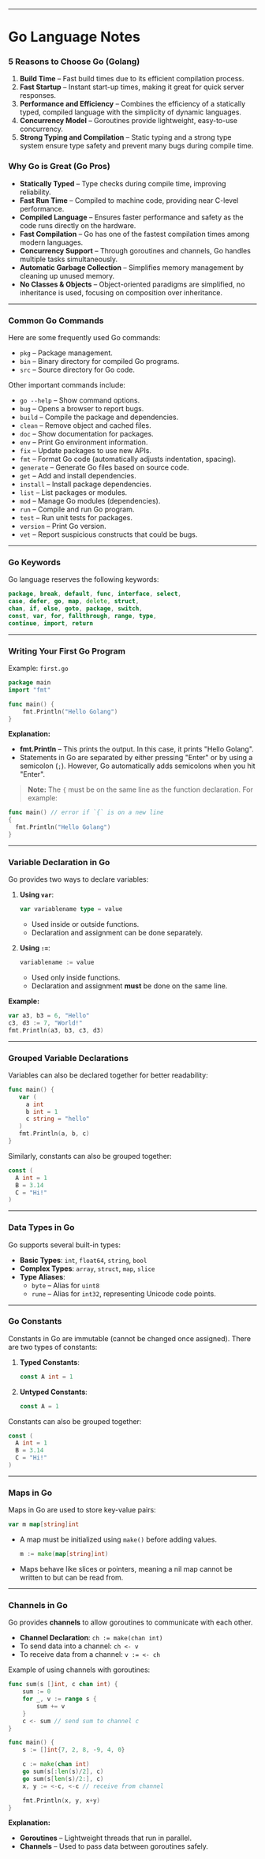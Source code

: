 

---

# Go Language Notes

### 5 Reasons to Choose Go (Golang)

1. **Build Time** – Fast build times due to its efficient compilation process.
2. **Fast Startup** – Instant start-up times, making it great for quick server responses.
3. **Performance and Efficiency** – Combines the efficiency of a statically typed, compiled language with the simplicity of dynamic languages.
4. **Concurrency Model** – Goroutines provide lightweight, easy-to-use concurrency.
5. **Strong Typing and Compilation** – Static typing and a strong type system ensure type safety and prevent many bugs during compile time.

### Why Go is Great (Go Pros)

- **Statically Typed** – Type checks during compile time, improving reliability.
- **Fast Run Time** – Compiled to machine code, providing near C-level performance.
- **Compiled Language** – Ensures faster performance and safety as the code runs directly on the hardware.
- **Fast Compilation** – Go has one of the fastest compilation times among modern languages.
- **Concurrency Support** – Through goroutines and channels, Go handles multiple tasks simultaneously.
- **Automatic Garbage Collection** – Simplifies memory management by cleaning up unused memory.
- **No Classes & Objects** – Object-oriented paradigms are simplified, no inheritance is used, focusing on composition over inheritance.

---

### Common Go Commands

Here are some frequently used Go commands:

- `pkg` – Package management.
- `bin` – Binary directory for compiled Go programs.
- `src` – Source directory for Go code.

Other important commands include:

- `go --help` – Show command options.
- `bug` – Opens a browser to report bugs.
- `build` – Compile the package and dependencies.
- `clean` – Remove object and cached files.
- `doc` – Show documentation for packages.
- `env` – Print Go environment information.
- `fix` – Update packages to use new APIs.
- `fmt` – Format Go code (automatically adjusts indentation, spacing).
- `generate` – Generate Go files based on source code.
- `get` – Add and install dependencies.
- `install` – Install package dependencies.
- `list` – List packages or modules.
- `mod` – Manage Go modules (dependencies).
- `run` – Compile and run Go program.
- `test` – Run unit tests for packages.
- `version` – Print Go version.
- `vet` – Report suspicious constructs that could be bugs.

---

### Go Keywords

Go language reserves the following keywords:

```go
package, break, default, func, interface, select, 
case, defer, go, map, delete, struct, 
chan, if, else, goto, package, switch, 
const, var, for, fallthrough, range, type, 
continue, import, return
```

---

### Writing Your First Go Program

Example: `first.go`

```go
package main
import "fmt"

func main() {
    fmt.Println("Hello Golang")
}
```

**Explanation:**

- **fmt.Println** – This prints the output. In this case, it prints "Hello Golang".
- Statements in Go are separated by either pressing "Enter" or by using a semicolon (`;`). However, Go automatically adds semicolons when you hit "Enter".

> **Note:** The `{` must be on the same line as the function declaration. For example:

```go
func main() // error if `{` is on a new line
{
  fmt.Println("Hello Golang")
}
```

---

### Variable Declaration in Go

Go provides two ways to declare variables:

1. **Using `var`**:
    ```go
    var variablename type = value
    ```
   - Used inside or outside functions.
   - Declaration and assignment can be done separately.

2. **Using `:=`**:
    ```go
    variablename := value
    ```
   - Used only inside functions.
   - Declaration and assignment **must** be done on the same line.

**Example:**

```go
var a3, b3 = 6, "Hello"
c3, d3 := 7, "World!"
fmt.Println(a3, b3, c3, d3)
```

---

### Grouped Variable Declarations

Variables can also be declared together for better readability:

```go
func main() {
   var (
     a int
     b int = 1
     c string = "hello"
   )
   fmt.Println(a, b, c)
}
```

Similarly, constants can also be grouped together:

```go
const (
  A int = 1
  B = 3.14
  C = "Hi!"
)
```

---

### Data Types in Go

Go supports several built-in types:

- **Basic Types**: `int`, `float64`, `string`, `bool`
- **Complex Types**: `array`, `struct`, `map`, `slice`
- **Type Aliases**:
  - `byte` – Alias for `uint8`
  - `rune` – Alias for `int32`, representing Unicode code points.

---

### Go Constants

Constants in Go are immutable (cannot be changed once assigned). There are two types of constants:

1. **Typed Constants**:
    ```go
    const A int = 1
    ```

2. **Untyped Constants**:
    ```go
    const A = 1
    ```

Constants can also be grouped together:

```go
const (
  A int = 1
  B = 3.14
  C = "Hi!"
)
```

---

### Maps in Go

Maps in Go are used to store key-value pairs:

```go
var m map[string]int
```

- A map must be initialized using `make()` before adding values.
  ```go
  m := make(map[string]int)
  ```
- Maps behave like slices or pointers, meaning a nil map cannot be written to but can be read from.

---

### Channels in Go

Go provides **channels** to allow goroutines to communicate with each other.

- **Channel Declaration**: `ch := make(chan int)`
- To send data into a channel: `ch <- v`
- To receive data from a channel: `v := <- ch`

Example of using channels with goroutines:

```go
func sum(s []int, c chan int) {
    sum := 0
    for _, v := range s {
        sum += v
    }
    c <- sum // send sum to channel c
}

func main() {
    s := []int{7, 2, 8, -9, 4, 0}

    c := make(chan int)
    go sum(s[:len(s)/2], c)
    go sum(s[len(s)/2:], c)
    x, y := <-c, <-c // receive from channel

    fmt.Println(x, y, x+y)
}
```

**Explanation:**

- **Goroutines** – Lightweight threads that run in parallel.
- **Channels** – Used to pass data between goroutines safely.
